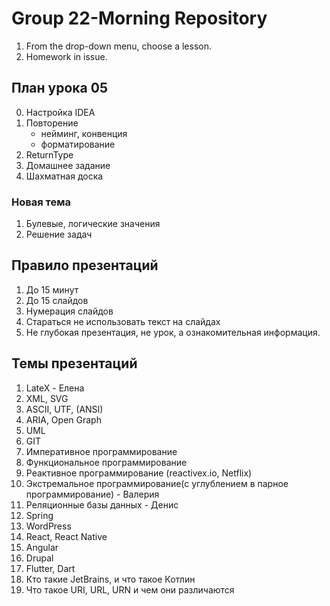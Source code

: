 # Group 22-Morning Repository

1. From the drop-down menu, choose a lesson.
2. Homework in issue.

## План урока 05

0. Настройка IDEA
1. Повторение
   - нейминг, конвенция
   - форматирование
2. ReturnType
3. Домашнее задание
4. Шахматная доска

### Новая тема

1. Булевые, логические значения
2. Решение задач

## Правило презентаций

1. До 15 минут
2. До 15 слайдов
3. Нумерация слайдов
4. Стараться не использовать текст на слайдах
5. Не глубокая презентация, не урок, а ознакомительная информация.

## Темы презентаций

1. LateX - Елена
2. XML, SVG
3. ASCII, UTF, (ANSI)
4. ARIA, Open Graph
5. UML
6. GIT
7. Императивное программирование
8. Функциональное программирование
9. Реактивное программирование (reactivex.io, Netflix)
10. Экстремальное программирование(с углублением в парное программирование) - Валерия
11. Реляционные базы данных - Денис
12. Spring
13. WordPress
14. React, React Native
15. Angular
16. Drupal
17. Flutter, Dart
18. Кто такие JetBrains, и что такое Котлин
19. Что такое URI, URL, URN и чем они различаются




